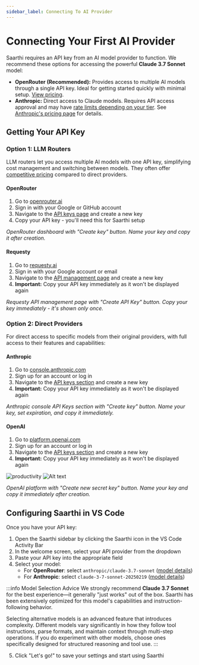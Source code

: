 ```yaml
---
sidebar_label: Connecting To AI Provider
---
```

<!-- import SaarthiIcon from '@site/src/components/SaarthiIcon'; -->

# Connecting Your First AI Provider

Saarthi requires an API key from an AI model provider to function. We recommend these options for accessing the powerful **Claude 3.7 Sonnet** model:

- **OpenRouter (Recommended):** Provides access to multiple AI models through a single API key. Ideal for getting started quickly with minimal setup. [View pricing](https://openrouter.ai/models?order=pricing-low-to-high).
- **Anthropic:** Direct access to Claude models. Requires API access approval and may have [rate limits depending on your tier](https://docs.anthropic.com/en/api/rate-limits#requirements-to-advance-tier). See [Anthropic's pricing page](https://www.anthropic.com/pricing#anthropic-api) for details.

## Getting Your API Key

### Option 1: LLM Routers

LLM routers let you access multiple AI models with one API key, simplifying cost management and switching between models. They often offer [competitive pricing](https://openrouter.ai/models?order=pricing-low-to-high) compared to direct providers.

#### OpenRouter

1. Go to [openrouter.ai](https://openrouter.ai/)
2. Sign in with your Google or GitHub account
3. Navigate to the [API keys page](https://openrouter.ai/keys) and create a new key
4. Copy your API key - you'll need this for Saarthi setup

*OpenRouter dashboard with "Create key" button. Name your key and copy it after creation.*

#### Requesty

1. Go to [requesty.ai](https://requesty.ai/)
2. Sign in with your Google account or email
3. Navigate to the [API management page](https://app.requesty.ai/api-keys) and create a new key
4. **Important:** Copy your API key immediately as it won't be displayed again

*Requesty API management page with "Create API Key" button. Copy your key immediately - it's shown only once.*

### Option 2: Direct Providers

For direct access to specific models from their original providers, with full access to their features and capabilities:

#### Anthropic

1. Go to [console.anthropic.com](https://console.anthropic.com/)
2. Sign up for an account or log in
3. Navigate to the [API keys section](https://console.anthropic.com/settings/keys) and create a new key
4. **Important:** Copy your API key immediately as it won't be displayed again

*Anthropic console API Keys section with "Create key" button. Name your key, set expiration, and copy it immediately.*

#### OpenAI

1. Go to [platform.openai.com](https://platform.openai.com/)
2. Sign up for an account or log in
3. Navigate to the [API keys section](https://platform.openai.com/api-keys) and create a new key
4. **Important:** Copy your API key immediately as it won't be displayed again

<!-- <img src="../../../static/img/connecting-api-provider/connecting-api-provider-6.png" alt="OpenAI API keys page" width="600" /> -->

![productivity](/img/productivity.png)
![Alt text](../../../static/img/mongoose_folder_structure.png)


*OpenAI platform with "Create new secret key" button. Name your key and copy it immediately after creation.*

## Configuring Saarthi in VS Code

Once you have your API key:

1. Open the Saarthi sidebar by clicking the Saarthi icon in the VS Code Activity Bar
2. In the welcome screen, select your API provider from the dropdown
3. Paste your API key into the appropriate field
4. Select your model:
   - For **OpenRouter**: select `anthropic/claude-3.7-sonnet` ([model details](https://openrouter.ai/anthropic/claude-3.7-sonnet))
   - For **Anthropic**: select `claude-3-7-sonnet-20250219` ([model details](https://www.anthropic.com/pricing#anthropic-api))

:::info Model Selection Advice
We strongly recommend **Claude 3.7 Sonnet** for the best experience—it generally "just works" out of the box. Saarthi has been extensively optimized for this model's capabilities and instruction-following behavior.

Selecting alternative models is an advanced feature that introduces complexity. Different models vary significantly in how they follow tool instructions, parse formats, and maintain context through multi-step operations. If you do experiment with other models, choose ones specifically designed for structured reasoning and tool use.
:::

5. Click "Let's go!" to save your settings and start using Saarthi
